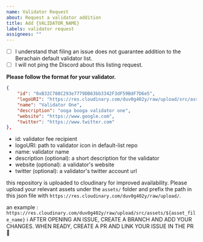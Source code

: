 ```yaml
---
name: Validator Request
about: Request a validator addition
title: Add {VALIDATOR_NAME}
labels: validator request
assignees: ""
---
```


- [ ] I understand that filing an issue does not guarantee addition to the Berachain default validator list.
- [ ] I will not ping the Discord about this listing request.

**Please follow the format for your validator.**

```json
{
    "id": "0xB32C788C293e7779DB63bb3342F3dF59BdF7D6e5",
    "logoURI": "https://res.cloudinary.com/duv0g402y/raw/upload/src/assets/infrared.jpg",
    "name": "Validator One",
    "description": "ooga booga validator one",
    "website": "https://www.google.com",
    "twitter": "https://www.twitter.com"
},
```

- id: validator fee recipient
- logoURI: path to validator icon in default-list repo
- name: validator name
- description (optional): a short description for the validator
- website (optional): a validator's website
- twitter (optional): a validator's twitter account url

this repository is uploaded to cloudinary for improved availability. Please upload your relevant assets under the `assets/` folder and prefix the path in this json file with `https://res.cloudinary.com/duv0g402y/raw/upload/`.

an example :
`https://res.cloudinary.com/duv0g402y/raw/upload/src/assets/${asset_file_name}`
ℹ️ AFTER OPENING AN ISSUE, CREATE A BRANCH AND ADD YOUR CHANGES. WHEN READY, CREATE A PR AND LINK YOUR ISSUE IN THE PR 🚀

